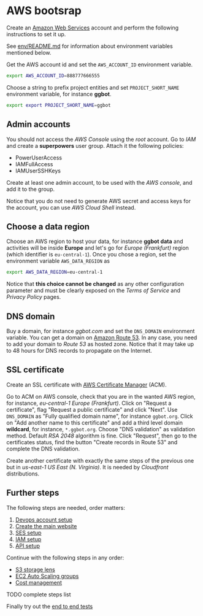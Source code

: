 # AWS bootsrap

Create an [Amazon Web Services](https://aws.amazon.com) account and perform the following instructions to set it up.

See [env/README.md](../../env/README.md) for information about environment variables mentioned below.

Get the AWS account id and set the `AWS_ACCOUNT_ID` environment variable.

```sh
export AWS_ACCOUNT_ID=888777666555
```

Choose a string to prefix project entities and set `PROJECT_SHORT_NAME` environment variable, for instance **ggbot**.

```sh
export export PROJECT_SHORT_NAME=ggbot
```

## Admin accounts

You should not access the _AWS Console_ using the _root_ account.
Go to _IAM_ and create a **superpowers** user group. Attach it the following policies:

- PowerUserAccess
- IAMFullAccess
- IAMUserSSHKeys

Create at least one admin account, to be used with the _AWS console_, and add it to the group.

Notice that you do not need to generate AWS secret and access keys for the account, you can use _AWS Cloud Shell_ instead.

## Choose a data region

Choose an AWS region to host your data, for instance **ggbot data** and activities will be inside **Europe** and let's go for _Europe (Frankfurt)_ region (which identifier is `eu-central-1`). Once you chose a region, set the environment variable `AWS_DATA_REGION` as

```sh
export AWS_DATA_REGION=eu-central-1
```

Notice that **this choice cannot be changed** as any other configuration parameter
and must be clearly exposed on the _Terms of Service_ and _Privacy Policy_ pages.

## DNS domain

Buy a domain, for instance _ggbot.com_ and set the `DNS_DOMAIN` environment variable.
You can get a domain on [Amazon Route 53](https://aws.amazon.com/it/route53/).
In any case, you need to add your domain to _Route 53_ as hosted zone.
Notice that it may take up to 48 hours for DNS records to propagate on the Internet.

## SSL certificate

Create an SSL certificate with [AWS Certificate Manager](https://aws.amazon.com/certificate-manager/) (ACM).

Go to ACM on AWS console, check that you are in the wanted AWS region, for instance, _eu-central-1 Europe (Frankfurt)_.
Click on "Request a certificate", flag "Request a public certificate" and click "Next".
Use `DNS_DOMAIN` as "Fully qualified domain name", for instance `ggbot.org`.
Click on "Add another name to this certificate" and add a third level domain **wildcard**, for instance, `*.ggbot.org`.
Choose "DNS validation" as validation method. Default _RSA 2048_ algorithm is fine.
Click "Request", then go to the certificates status, find the button "Create records in Route 53" and complete the DNS validation.

Create another certificate with exactly the same steps of the previous one but in _us-east-1 US East (N. Virginia)_.
It is needed by _Cloudfront_ distributions.

## Further steps

The following steps are needed, order matters:

1. [Devops account setup](./devops-account-setup.md)
2. [Create the main website](./www-setup.md)
3. [SES setup](./ses-setup.md)
4. [IAM setup](./iam-setup.md)
5. [API setup](./api-setup.md)

Continue with the following steps in any order:

- [S3 storage lens](./s3-storage-lens.md)
- [EC2 Auto Scaling groups](./ec2-auto-scaling-groups.md)
- [Cost management](./aws-cost-management.md)

TODO complete steps list

Finally try out the [end to end tests](./end-to-end-tests.md)
